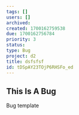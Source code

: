 ```yaml
---
tags: []
users: []
archived: 
created: 1700162759538
due: 1700162756784
priority: 3
status: 
type: Bug
project: d2
title: dsfsfsf
id: tDSpAY23TOjP6RHSFo_ed
---
```

<!-- GENERATED WITH GITDOWN; DO NOT CHANGE -->

## This Is A Bug

Bug template